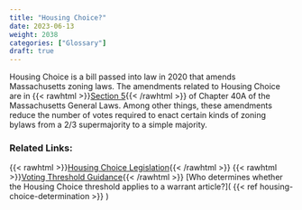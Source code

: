 ```yaml
---
title: "Housing Choice?"
date: 2023-06-13
weight: 2038
categories: ["Glossary"]
draft: true
---
```

Housing Choice is a bill passed into law in 2020 that amends Massachusetts zoning laws. The amendments related to Housing Choice are in {{< rawhtml >}}<a href="https://malegislature.gov/Laws/GeneralLaws/PartI/TitleVII/Chapter40A/Section5" target="_new">Section 5</a>{{< /rawhtml >}} of Chapter 40A of the Massachusetts General Laws. Among other things, these amendments reduce the number of votes required to enact certain kinds of zoning bylaws from a 2/3 supermajority to a simple majority.

### Related Links:

{{< rawhtml >}}<a href="https://www.mass.gov/info-details/housing-choice-legislation" target="_new">Housing Choice Legislation</a>{{< /rawhtml >}}
{{< rawhtml >}}<a href="https://www.mass.gov/info-details/voting-threshold-guidance" target="_new">Voting Threshold Guidance</a>{{< /rawhtml >}}
[Who determines whether the Housing Choice threshold applies to a warrant article?]( {{< ref housing-choice-determination >}} )
